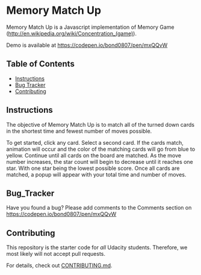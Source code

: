 # Memory Match Up

Memory Match Up is a Javascript implementation of Memory Game (http://en.wikipedia.org/wiki/Concentration_(game)).

Demo is available at https://codepen.io/bond0807/pen/mxQQvW


## Table of Contents

* [Instructions](#instructions)
* [Bug Tracker](#Bug_Tracker)
* [Contributing](#contributing)

## Instructions

The objective of Memory Match Up is to match all of the turned down cards in the shortest time and fewest number of moves possible.

To get started, click any card.
Select a second card.  If the cards match, animation will occur and the color of the matching cards will go from blue to yellow.
Continue until all cards on the board are matched.
As the move number increases, the star count will begin to decrease until it reaches one star.  With one star being the lowest possible score.
Once all cards are matched, a popup will appear with your total time and number of moves.

## Bug_Tracker
Have you found a bug?  Please add comments to the Comments section on https://codepen.io/bond0807/pen/mxQQvW

## Contributing

This repository is the starter code for _all_ Udacity students. Therefore, we most likely will not accept pull requests.

For details, check out [CONTRIBUTING.md](CONTRIBUTING.md).
